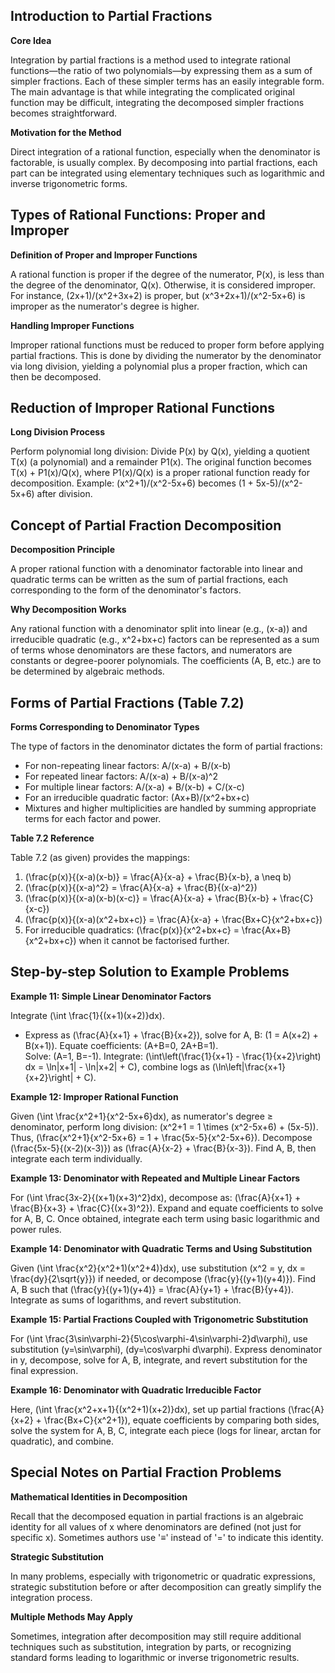 ## Introduction to Partial Fractions

**Core Idea**

Integration by partial fractions is a method used to integrate rational functions—the ratio of two polynomials—by expressing them as a sum of simpler fractions. Each of these simpler terms has an easily integrable form. The main advantage is that while integrating the complicated original function may be difficult, integrating the decomposed simpler fractions becomes straightforward.

**Motivation for the Method**

Direct integration of a rational function, especially when the denominator is factorable, is usually complex. By decomposing into partial fractions, each part can be integrated using elementary techniques such as logarithmic and inverse trigonometric forms.



## Types of Rational Functions: Proper and Improper

**Definition of Proper and Improper Functions**

A rational function is proper if the degree of the numerator, P(x), is less than the degree of the denominator, Q(x). Otherwise, it is considered improper. For instance, (2x+1)/(x^2+3x+2) is proper, but (x^3+2x+1)/(x^2-5x+6) is improper as the numerator's degree is higher.

**Handling Improper Functions**

Improper rational functions must be reduced to proper form before applying partial fractions. This is done by dividing the numerator by the denominator via long division, yielding a polynomial plus a proper fraction, which can then be decomposed.



## Reduction of Improper Rational Functions

**Long Division Process**

Perform polynomial long division: Divide P(x) by Q(x), yielding a quotient T(x) (a polynomial) and a remainder P1(x). The original function becomes T(x) + P1(x)/Q(x), where P1(x)/Q(x) is a proper rational function ready for decomposition. Example: (x^2+1)/(x^2-5x+6) becomes (1 + 5x-5)/(x^2-5x+6) after division.



## Concept of Partial Fraction Decomposition

**Decomposition Principle**

A proper rational function with a denominator factorable into linear and quadratic terms can be written as the sum of partial fractions, each corresponding to the form of the denominator's factors.

**Why Decomposition Works**

Any rational function with a denominator split into linear (e.g., (x-a)) and irreducible quadratic (e.g., x^2+bx+c) factors can be represented as a sum of terms whose denominators are these factors, and numerators are constants or degree-poorer polynomials. The coefficients (A, B, etc.) are to be determined by algebraic methods.



## Forms of Partial Fractions (Table 7.2)

**Forms Corresponding to Denominator Types**

The type of factors in the denominator dictates the form of partial fractions:
- For non-repeating linear factors: A/(x-a) + B/(x-b)
- For repeated linear factors: A/(x-a) + B/(x-a)^2
- For multiple linear factors: A/(x-a) + B/(x-b) + C/(x-c)
- For an irreducible quadratic factor: (Ax+B)/(x^2+bx+c)
- Mixtures and higher multiplicities are handled by summing appropriate terms for each factor and power.

**Table 7.2 Reference**

Table 7.2 (as given) provides the mappings:
1. 	\(\frac{p(x)}{(x-a)(x-b)} = \frac{A}{x-a} + \frac{B}{x-b}, a \neq b\)
2. 	\(\frac{p(x)}{(x-a)^2} = \frac{A}{x-a} + \frac{B}{(x-a)^2}\)
3. 	\(\frac{p(x)}{(x-a)(x-b)(x-c)} = \frac{A}{x-a} + \frac{B}{x-b} + \frac{C}{x-c}\)
4. 	\(\frac{p(x)}{(x-a)(x^2+bx+c)} = \frac{A}{x-a} + \frac{Bx+C}{x^2+bx+c}\)
5. 	For irreducible quadratics: \(\frac{p(x)}{x^2+bx+c} = \frac{Ax+B}{x^2+bx+c}\) when it cannot be factorised further.



## Step-by-step Solution to Example Problems

**Example 11: Simple Linear Denominator Factors**

Integrate \(\int \frac{1}{(x+1)(x+2)}dx\).
- Express as \(\frac{A}{x+1} + \frac{B}{x+2}\), solve for A, B:
\(1 = A(x+2) + B(x+1)\). Equate coefficients: \(A+B=0, 2A+B=1\).\
Solve: \(A=1, B=-1\).
Integrate: \(\int\left(\frac{1}{x+1} - \frac{1}{x+2}\right) dx = \ln|x+1| - \ln|x+2| + C\), combine logs as \(\ln\left|\frac{x+1}{x+2}\right| + C\).

**Example 12: Improper Rational Function**

Given \(\int \frac{x^2+1}{x^2-5x+6}dx\), as numerator's degree ≥ denominator, perform long division:
\(x^2+1 = 1 \times (x^2-5x+6) + (5x-5)\). Thus,
\(\frac{x^2+1}{x^2-5x+6} = 1 + \frac{5x-5}{x^2-5x+6}\).
Decompose \(\frac{5x-5}{(x-2)(x-3)}\) as \(\frac{A}{x-2} + \frac{B}{x-3}\). Find A, B, then integrate each term individually.

**Example 13: Denominator with Repeated and Multiple Linear Factors**

For \(\int \frac{3x-2}{(x+1)(x+3)^2}dx\), decompose as:
\(\frac{A}{x+1} + \frac{B}{x+3} + \frac{C}{(x+3)^2}\).
Expand and equate coefficients to solve for A, B, C. Once obtained, integrate each term using basic logarithmic and power rules.

**Example 14: Denominator with Quadratic Terms and Using Substitution**

Given \(\int \frac{x^2}{x^2+1)(x^2+4)}dx\), use substitution \(x^2 = y, dx = \frac{dy}{2\sqrt{y}}\) if needed, or decompose \(\frac{y}{(y+1)(y+4)}\). Find A, B such that \(\frac{y}{(y+1)(y+4)} = \frac{A}{y+1} + \frac{B}{y+4}\). Integrate as sums of logarithms, and revert substitution.

**Example 15: Partial Fractions Coupled with Trigonometric Substitution**

For \(\int \frac{3\sin\varphi-2}{5\cos\varphi-4\sin\varphi-2}d\varphi\), use substitution \(y=\sin\varphi\), \(dy=\cos\varphi d\varphi\). Express denominator in y, decompose, solve for A, B, integrate, and revert substitution for the final expression.

**Example 16: Denominator with Quadratic Irreducible Factor**

Here, \(\int \frac{x^2+x+1}{(x^2+1)(x+2)}dx\), set up partial fractions \(\frac{A}{x+2} + \\frac{Bx+C}{x^2+1}\), equate coefficients by comparing both sides, solve the system for A, B, C, integrate each piece (logs for linear, arctan for quadratic), and combine.



## Special Notes on Partial Fraction Problems

**Mathematical Identities in Decomposition**

Recall that the decomposed equation in partial fractions is an algebraic identity for all values of x where denominators are defined (not just for specific x). Sometimes authors use '≡' instead of '=' to indicate this identity.

**Strategic Substitution**

In many problems, especially with trigonometric or quadratic expressions, strategic substitution before or after decomposition can greatly simplify the integration process.

**Multiple Methods May Apply**

Sometimes, integration after decomposition may still require additional techniques such as substitution, integration by parts, or recognizing standard forms leading to logarithmic or inverse trigonometric results.


